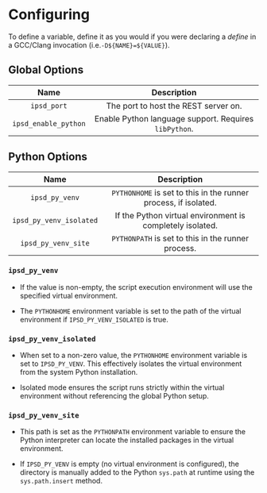# Configuring

To define a variable, define it as you would if you were declaring a *define* in
a GCC/Clang invocation (i.e.`-D${NAME}=${VALUE}`).

## Global Options

**Name**             |**Description**
:-------------------:|:----------:
`ipsd_port`          |The port to host the REST server on.
`ipsd_enable_python` |Enable Python language support. Requires `libPython`.

## Python Options

**Name**                |**Description**
:----------------------:|:----------:
`ipsd_py_venv`          |`PYTHONHOME` is set to this in the runner process, if isolated.
`ipsd_py_venv_isolated` |If the Python virtual environment is completely isolated.
`ipsd_py_venv_site`     |`PYTHONPATH` is set to this in the runner process.

### `ipsd_py_venv`

- If the value is non-empty, the script execution environment will use the
specified virtual environment.

- The `PYTHONHOME` environment variable is set to the path of the virtual
environment if `IPSD_PY_VENV_ISOLATED` is true.

### `ipsd_py_venv_isolated`

- When set to a non-zero value, the `PYTHONHOME` environment variable is set to
`IPSD_PY_VENV`. This effectively isolates the virtual environment from the system
Python installation.

- Isolated mode ensures the script runs strictly within the virtual environment
without referencing the global Python setup.

### `ipsd_py_venv_site`

- This path is set as the `PYTHONPATH` environment variable to ensure the Python
interpreter can locate the installed packages in the virtual environment.

- If `IPSD_PY_VENV` is empty (no virtual environment is configured), the
directory is manually added to the Python `sys.path` at runtime using the
`sys.path.insert` method.
